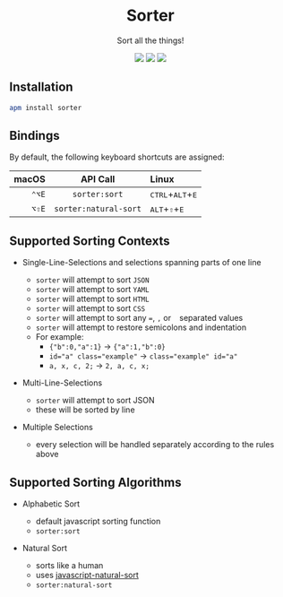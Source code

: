 <h1 align="center">Sorter</h1>

<p align="center">
	Sort all the things!
</p>

<p align="center">
	<a href="https://slack.dodekeract.com"><img src="https://slack.dodekeract.com/badge.svg"/></a>
	<a href="https://atom.io/packages/sorter"><img src="https://img.shields.io/apm/dm/sorter.svg"/></a>
	<a href="https://atom.io/packages/sorter"><img src="https://img.shields.io/apm/v/sorter.svg"/></a>
</p>

## Installation

```bash
apm install sorter
```

## Bindings

By default, the following keyboard shortcuts are assigned:

| macOS |       API Call        | Linux                                       |
|------:|:---------------------:|:--------------------------------------------|
| `⌃⌥E` |     `sorter:sort`     | <kbd>CTRL</kbd>+<kbd>ALT</kbd>+<kbd>E</kbd> |
| `⌥⇧E` | `sorter:natural-sort` | <kbd>ALT</kbd>+<kbd>⇧</kbd>+<kbd>E</kbd>    |

## Supported Sorting Contexts

* Single-Line-Selections and selections spanning parts of one line
	* `sorter` will attempt to sort `JSON`
	* `sorter` will attempt to sort `YAML`
	* `sorter` will attempt to sort `HTML`
	* `sorter` will attempt to sort `CSS`
	* `sorter` will attempt to sort any `=`, `,` or ` ` separated values
	* `sorter` will attempt to restore semicolons and indentation
	* For example:
		* `{"b":0,"a":1}` → `{"a":1,"b":0}`
		* `id="a" class="example"` → `class="example" id="a"`
		* `a, x, c, 2;` → `2, a, c, x;`

* Multi-Line-Selections
	* `sorter` will attempt to sort JSON
	* these will be sorted by line

* Multiple Selections
	* every selection will be handled separately according to the rules above


## Supported Sorting Algorithms

* Alphabetic Sort
	* default javascript sorting function
	* `sorter:sort`

* Natural Sort
	* sorts like a human
	* uses [javascript-natural-sort](https://npmjs.org/package/javascript-natural-sort)
	* `sorter:natural-sort`
